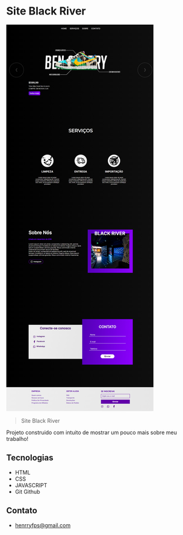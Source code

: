 # Site Black River

<img  src=".github/site-modelo.png">

>Site Black River

Projeto construido com intuito de mostrar um pouco mais sobre meu trabalho!

## Tecnologias

- HTML
- CSS
- JAVASCRIPT
- Git Github

## Contato

- henrryfps@gmail.com
